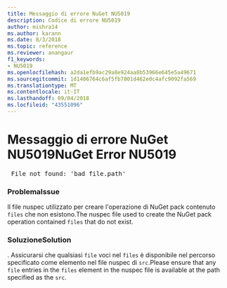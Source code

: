 ```yaml
---
title: Messaggio di errore NuGet NU5019
description: Codice di errore NU5019
author: mishra14
ms.author: karann
ms.date: 8/3/2018
ms.topic: reference
ms.reviewer: anangaur
f1_keywords:
- NU5019
ms.openlocfilehash: a2da1efb9ac29a8e924aa8b53966e645e5a49671
ms.sourcegitcommit: 1d1406764c6af5fb7801d462e0c4afc9092fa569
ms.translationtype: MT
ms.contentlocale: it-IT
ms.lasthandoff: 09/04/2018
ms.locfileid: "43551096"
---
```

# <a name="nuget-error-nu5019"></a><span data-ttu-id="fbd6b-103">Messaggio di errore NuGet NU5019</span><span class="sxs-lookup"><span data-stu-id="fbd6b-103">NuGet Error NU5019</span></span>
<pre> File not found: 'bad_file.path'</pre>

### <a name="issue"></a><span data-ttu-id="fbd6b-104">Problema</span><span class="sxs-lookup"><span data-stu-id="fbd6b-104">Issue</span></span>

<span data-ttu-id="fbd6b-105">Il file nuspec utilizzato per creare l'operazione di NuGet pack contenuto `files` che non esistono.</span><span class="sxs-lookup"><span data-stu-id="fbd6b-105">The nuspec file used to create the NuGet pack operation contained `files` that do not exist.</span></span>


### <a name="solution"></a><span data-ttu-id="fbd6b-106">Soluzione</span><span class="sxs-lookup"><span data-stu-id="fbd6b-106">Solution</span></span>

<span data-ttu-id="fbd6b-107">. Assicurarsi che qualsiasi `file` voci nel `files` è disponibile nel percorso specificato come elemento nel file nuspec di `src`.</span><span class="sxs-lookup"><span data-stu-id="fbd6b-107">Please ensure that any `file` entries in the `files` element in the nuspec file is available at the path specified as the `src`.</span></span>

